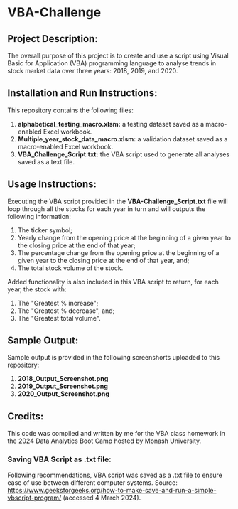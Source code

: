 # VBA-Challenge

## Project Description:
The overall purpose of this project is to create and use a script using Visual Basic for Application (VBA) programming language to analyse trends in stock market data over three years: 2018, 2019, and 2020.
   
## Installation and Run Instructions:
This repository contains the following files:
1. **alphabetical_testing_macro.xlsm:** a testing dataset saved as a macro-enabled Excel workbook.
2. **Multiple_year_stock_data_macro.xlsm:** a validation dataset saved as a macro-enabled Excel workbook.
3. **VBA_Challenge_Script.txt:** the VBA script used to generate all analyses saved as a text file.

## Usage Instructions:
Executing the VBA script provided in the **VBA-Challenge_Script.txt** file will loop through all the stocks for each year in turn and will outputs the following information:
1. The ticker symbol;
2. Yearly change from the opening price at the beginning of a given year to the closing price at the end of that year;
3. The percentage change from the opening price at the beginning of a given year to the closing price at the end of that year, and;
4. The total stock volume of the stock.

Added functionality is also included in this VBA script to return, for each year, the stock with:
1. The "Greatest % increase";
2. The "Greatest % decrease", and;
3. The "Greatest total volume". 


## Sample Output:
Sample output is provided in the following screenshorts uploaded to this repository:
1. **2018_Output_Screenshot.png**
2. **2019_Output_Screenshot.png**
3. **2020_Output_Screenshot.png**

## Credits:
This code was compiled and written by me for the VBA class homework in the 2024 Data Analytics Boot Camp hosted by Monash University.

### Saving VBA Script as .txt file:
Following recommendations, VBA script was saved as a .txt file to ensure ease of use between different computer systems. Source: https://www.geeksforgeeks.org/how-to-make-save-and-run-a-simple-vbscript-program/ (accessed 4 March 2024).
